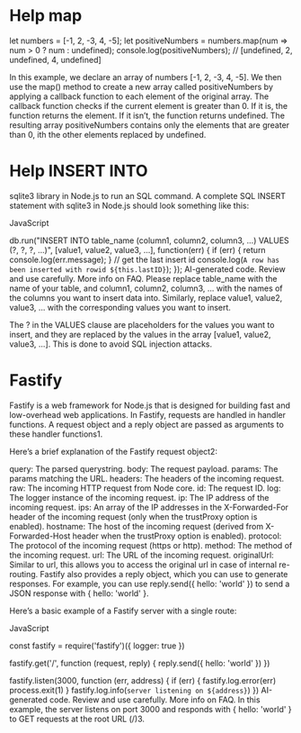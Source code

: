 # Help map

let numbers = [-1, 2, -3, 4, -5];
let positiveNumbers = numbers.map(num => num > 0 ? num : undefined);
console.log(positiveNumbers); // [undefined, 2, undefined, 4, undefined]

In this example, we declare an array of numbers [-1, 2, -3, 4, -5]. 
We then use the map() method to create a new array 
called positiveNumbers by applying 
a callback function to each element of the original array. 
The callback function checks if the current element is greater than 0. 
If it is, the function returns the element. 
If it isn’t, the function returns undefined. 
The resulting array positiveNumbers 
contains only the elements that are greater than 0, 
ith the other elements replaced by undefined.

# Help INSERT INTO
sqlite3 library in Node.js to run an SQL command.
A complete SQL INSERT statement with sqlite3 in Node.js should look something like this:

JavaScript

db.run("INSERT INTO table_name (column1, column2, column3, ...) VALUES (?, ?, ?, ...)", [value1, value2, value3, ...], function(err) {
  if (err) {
    return console.log(err.message);
  }
  // get the last insert id
  console.log(`A row has been inserted with rowid ${this.lastID}`);
});
AI-generated code. Review and use carefully. More info on FAQ.
Please replace table_name with the name of your table, and column1, column2, column3, ... with the names of the columns you want to insert data into. Similarly, replace value1, value2, value3, ... with the corresponding values you want to insert.

The ? in the VALUES clause are placeholders for the values you want to insert, and they are replaced by the values in the array [value1, value2, value3, ...]. This is done to avoid SQL injection attacks.

# Fastify

Fastify is a web framework for Node.js that is designed for building fast and low-overhead web applications. In Fastify, requests are handled in handler functions. A request object and a reply object are passed as arguments to these handler functions1.

Here’s a brief explanation of the Fastify request object2:

query: The parsed querystring.
body: The request payload.
params: The params matching the URL.
headers: The headers of the incoming request.
raw: The incoming HTTP request from Node core.
id: The request ID.
log: The logger instance of the incoming request.
ip: The IP address of the incoming request.
ips: An array of the IP addresses in the X-Forwarded-For header of the incoming request (only when the trustProxy option is enabled).
hostname: The host of the incoming request (derived from X-Forwarded-Host header when the trustProxy option is enabled).
protocol: The protocol of the incoming request (https or http).
method: The method of the incoming request.
url: The URL of the incoming request.
originalUrl: Similar to url, this allows you to access the original url in case of internal re-routing.
Fastify also provides a reply object, which you can use to generate responses. For example, you can use reply.send({ hello: 'world' }) to send a JSON response with { hello: 'world' }.

Here’s a basic example of a Fastify server with a single route:

JavaScript

const fastify = require('fastify')({ logger: true })

fastify.get('/', function (request, reply) {
  reply.send({ hello: 'world' })
})

fastify.listen(3000, function (err, address) {
  if (err) {
    fastify.log.error(err)
    process.exit(1)
  }
  fastify.log.info(`server listening on ${address}`)
})
AI-generated code. Review and use carefully. More info on FAQ.
In this example, the server listens on port 3000 and responds with { hello: 'world' } to GET requests at the root URL (/)3.